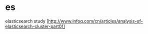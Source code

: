 # es
elasticsearch study 
[http://www.infoq.com/cn/articles/analysis-of-elasticsearch-cluster-part01]
